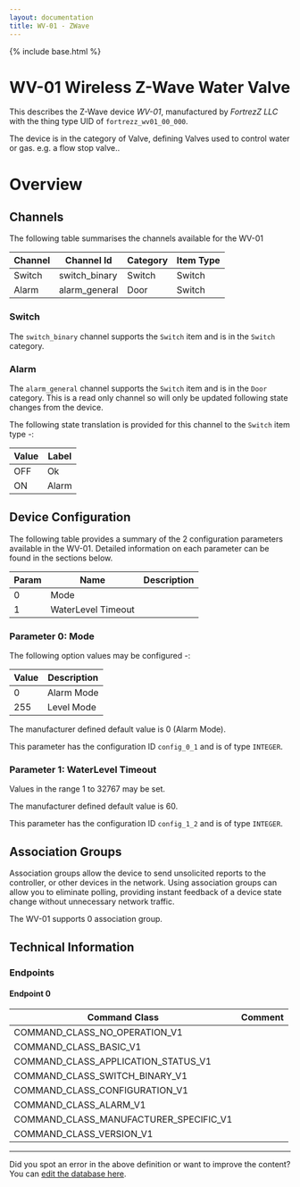 ```yaml
---
layout: documentation
title: WV-01 - ZWave
---
```


{% include base.html %}

# WV-01 Wireless Z-Wave Water Valve
This describes the Z-Wave device *WV-01*, manufactured by *FortrezZ LLC* with the thing type UID of ```fortrezz_wv01_00_000```.

The device is in the category of Valve, defining Valves used to control water or gas. e.g. a flow stop valve..

# Overview

## Channels
The following table summarises the channels available for the WV-01

| Channel | Channel Id | Category | Item Type |
|---------|------------|----------|-----------|
| Switch | switch_binary | Switch | Switch | 
| Alarm | alarm_general | Door | Switch | 

### Switch
The ```switch_binary``` channel supports the ```Switch``` item and is in the ```Switch``` category.

### Alarm
The ```alarm_general``` channel supports the ```Switch``` item and is in the ```Door``` category. This is a read only channel so will only be updated following state changes from the device.

The following state translation is provided for this channel to the ```Switch``` item type -:

| Value | Label     |
|-------|-----------|
| OFF | Ok |
| ON | Alarm |



## Device Configuration
The following table provides a summary of the 2 configuration parameters available in the WV-01.
Detailed information on each parameter can be found in the sections below.

| Param | Name  | Description |
|-------|-------|-------------|
| 0 | Mode |  |
| 1 | WaterLevel Timeout |  |

### Parameter 0: Mode


The following option values may be configured -:

| Value  | Description |
|--------|-------------|
| 0 | Alarm Mode |
| 255 | Level Mode |

The manufacturer defined default value is 0 (Alarm Mode).

This parameter has the configuration ID ```config_0_1``` and is of type ```INTEGER```.


### Parameter 1: WaterLevel Timeout


Values in the range 1 to 32767 may be set.

The manufacturer defined default value is 60.

This parameter has the configuration ID ```config_1_2``` and is of type ```INTEGER```.


## Association Groups
Association groups allow the device to send unsolicited reports to the controller, or other devices in the network. Using association groups can allow you to eliminate polling, providing instant feedback of a device state change without unnecessary network traffic.

The WV-01 supports 0 association group.

## Technical Information

### Endpoints

#### Endpoint 0

| Command Class | Comment |
|---------------|---------|
| COMMAND_CLASS_NO_OPERATION_V1| |
| COMMAND_CLASS_BASIC_V1| |
| COMMAND_CLASS_APPLICATION_STATUS_V1| |
| COMMAND_CLASS_SWITCH_BINARY_V1| |
| COMMAND_CLASS_CONFIGURATION_V1| |
| COMMAND_CLASS_ALARM_V1| |
| COMMAND_CLASS_MANUFACTURER_SPECIFIC_V1| |
| COMMAND_CLASS_VERSION_V1| |

---

Did you spot an error in the above definition or want to improve the content?
You can [edit the database here](http://www.cd-jackson.com/index.php/zwave/zwave-device-database/zwave-device-list/devicesummary/368).
